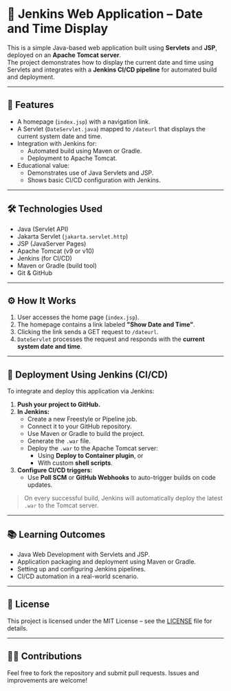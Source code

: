 # 🧩 Jenkins Web Application – Date and Time Display

This is a simple Java-based web application built using **Servlets** and **JSP**, deployed on an **Apache Tomcat server**.  
The project demonstrates how to display the current date and time using Servlets and integrates with a **Jenkins CI/CD pipeline** for automated build and deployment.

---

## 🚀 Features

- A homepage (`index.jsp`) with a navigation link.
- A Servlet (`DateServlet.java`) mapped to `/dateurl` that displays the current system date and time.
- Integration with Jenkins for:
  - Automated build using Maven or Gradle.
  - Deployment to Apache Tomcat.
- Educational value:
  - Demonstrates use of Java Servlets and JSP.
  - Shows basic CI/CD configuration with Jenkins.

---

## 🛠️ Technologies Used

- Java (Servlet API)
- Jakarta Servlet (`jakarta.servlet.http`)
- JSP (JavaServer Pages)
- Apache Tomcat (v9 or v10)
- Jenkins (for CI/CD)
- Maven or Gradle (build tool)
- Git & GitHub


---

## ⚙️ How It Works

1. User accesses the home page (`index.jsp`).
2. The homepage contains a link labeled **"Show Date and Time"**.
3. Clicking the link sends a GET request to `/dateurl`.
4. `DateServlet` processes the request and responds with the **current system date and time**.

---

## 🧪 Deployment Using Jenkins (CI/CD)

To integrate and deploy this application via Jenkins:

1. **Push your project to GitHub.**
2. **In Jenkins:**
   - Create a new Freestyle or Pipeline job.
   - Connect it to your GitHub repository.
   - Use Maven or Gradle to build the project.
   - Generate the `.war` file.
   - Deploy the `.war` to the Apache Tomcat server:
     - Using **Deploy to Container plugin**, or
     - With custom **shell scripts**.
3. **Configure CI/CD triggers:**
   - Use **Poll SCM** or **GitHub Webhooks** to auto-trigger builds on code updates.

> On every successful build, Jenkins will automatically deploy the latest `.war` to the Tomcat server.

---

## 📚 Learning Outcomes

- Java Web Development with Servlets and JSP.
- Application packaging and deployment using Maven or Gradle.
- Setting up and configuring Jenkins pipelines.
- CI/CD automation in a real-world scenario.

---

## 📎 License

This project is licensed under the MIT License – see the [LICENSE](LICENSE) file for details.

---

## 🙋‍♂️ Contributions

Feel free to fork the repository and submit pull requests. Issues and improvements are welcome!









